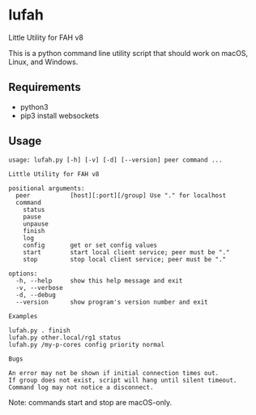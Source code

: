 # lufah

Little Utility for FAH v8

This is a python command line utility script that should
work on macOS, Linux, and Windows.


## Requirements

- python3
- pip3 install websockets


## Usage

```
usage: lufah.py [-h] [-v] [-d] [--version] peer command ...

Little Utility for FAH v8

positional arguments:
  peer           [host][:port][/group] Use "." for localhost
  command
    status
    pause
    unpause
    finish
    log
    config       get or set config values
    start        start local client service; peer must be "."
    stop         stop local client service; peer must be "."

options:
  -h, --help     show this help message and exit
  -v, --verbose
  -d, --debug
  --version      show program's version number and exit

Examples

lufah.py . finish
lufah.py other.local/rg1 status
lufah.py /my-p-cores config priority normal

Bugs

An error may not be shown if initial connection times out.
If group does not exist, script will hang until silent timeout.
Command log may not notice a disconnect.
```

Note: commands start and stop are macOS-only.
